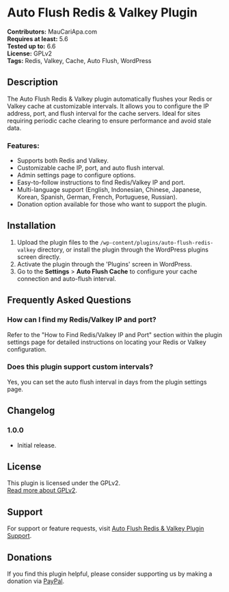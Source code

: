 # Auto Flush Redis & Valkey Plugin

**Contributors:** MauCariApa.com  
**Requires at least:** 5.6  
**Tested up to:** 6.6  
**License:** GPLv2  
**Tags:** Redis, Valkey, Cache, Auto Flush, WordPress  

## Description

The Auto Flush Redis & Valkey plugin automatically flushes your Redis or Valkey cache at customizable intervals. It allows you to configure the IP address, port, and flush interval for the cache servers. Ideal for sites requiring periodic cache clearing to ensure performance and avoid stale data.

### Features:
- Supports both Redis and Valkey.
- Customizable cache IP, port, and auto flush interval.
- Admin settings page to configure options.
- Easy-to-follow instructions to find Redis/Valkey IP and port.
- Multi-language support (English, Indonesian, Chinese, Japanese, Korean, Spanish, German, French, Portuguese, Russian).
- Donation option available for those who want to support the plugin.

## Installation

1. Upload the plugin files to the `/wp-content/plugins/auto-flush-redis-valkey` directory, or install the plugin through the WordPress plugins screen directly.
2. Activate the plugin through the 'Plugins' screen in WordPress.
3. Go to the **Settings** > **Auto Flush Cache** to configure your cache connection and auto-flush interval.

## Frequently Asked Questions

### How can I find my Redis/Valkey IP and port?

Refer to the "How to Find Redis/Valkey IP and Port" section within the plugin settings page for detailed instructions on locating your Redis or Valkey configuration.

### Does this plugin support custom intervals?

Yes, you can set the auto flush interval in days from the plugin settings page.

## Changelog

### 1.0.0
- Initial release.

## License

This plugin is licensed under the GPLv2.  
[Read more about GPLv2](https://www.gnu.org/licenses/old-licenses/gpl-2.0.html).

## Support

For support or feature requests, visit [Auto Flush Redis & Valkey Plugin Support](https://maucariapa.com/dukungan-plugin-auto-flush-redis-valkey).

## Donations

If you find this plugin helpful, please consider supporting us by making a donation via [PayPal](https://paypal.me/kodester).
